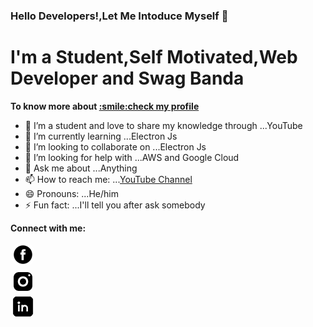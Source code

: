 ### Hello Developers!,Let Me Intoduce Myself 👋

<h1>I'm a Student,Self Motivated,Web Developer and Swag Banda</h1> 
<p><b>To know more about <a href='https://nikhilmadheshya.github.io/deploy-profile/#/'>:smile:check my profile</a></b></p>

- 🔭 I’m a student and love to share my knowledge through ...YouTube
- 🌱 I’m currently learning ...Electron Js
- 👯 I’m looking to collaborate on ...Electron Js
- 🤔 I’m looking for help with ...AWS and Google Cloud
- 💬 Ask me about ...Anything
- 📫 How to reach me: ...[YouTube Channel](https://www.youtube.com/channel/UCfFvyabq1XPMd6w-5YSA57Q)
- 😄 Pronouns: ...He/him
- ⚡ Fun fact: ...I'll tell you after ask somebody

<p><b>Connect with me:</b></p>

<img src='/images/fb.png' height='40px' width='40px'  style='border-radius:50%; objet-fit:contain; '/>

<img src='/images/insta.png' height='40px' width='40px' style='border-radius:50%; objet-fit:contain; display:block;' />

<img src='/images/linkedIn.png' height='40px' width='40px' style='border-radius:50%; objet-fit:contain;' />   






